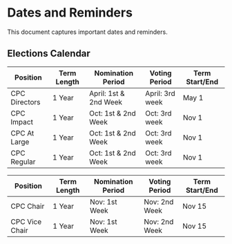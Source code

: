 # Dates and Reminders

This document captures important dates and reminders.

## Elections Calendar

Position  | Term Length | Nomination Period | Voting Period | Term Start/End
-- | -- | -- | -- | --
CPC Directors | 1 Year | April: 1st & 2nd Week | April: 3rd week | May 1
CPC Impact | 1 Year | Oct: 1st & 2nd Week | Oct: 3rd week | Nov 1
CPC At Large  | 1 Year | Oct: 1st & 2nd Week | Oct: 3rd week | Nov 1
CPC Regular | 1 Year | Oct: 1st & 2nd Week | Oct: 3rd week | Nov 1

Position  | Term Length | Nomination Period | Voting Period | Term Start/End
-- | -- | -- | -- | --
CPC Chair  | 1 Year | Nov: 1st Week | Nov: 2nd Week | Nov 15
CPC Vice Chair  | 1 Year | Nov: 1st Week | Nov: 2nd Week | Nov 15